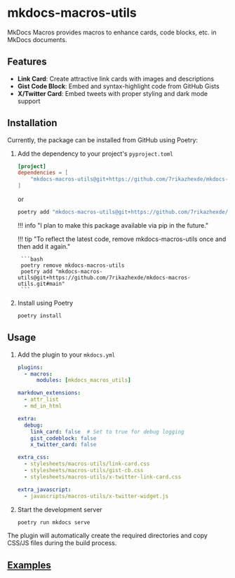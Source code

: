 # mkdocs-macros-utils

MkDocs Macros provides macros to enhance cards, code blocks, etc. in MkDocs documents.

## Features

- **Link Card**: Create attractive link cards with images and descriptions
- **Gist Code Block**: Embed and syntax-highlight code from GitHub Gists
- **X/Twitter Card**: Embed tweets with proper styling and dark mode support

## Installation

Currently, the package can be installed from GitHub using Poetry:

1. Add the dependency to your project's `pyproject.toml`

    ```toml
    [project]
    dependencies = [
        "mkdocs-macros-utils@git+https://github.com/7rikazhexde/mkdocs-macros-utils.git@main"
    ]
    ```

    or

    ```bash
    poetry add "mkdocs-macros-utils@git+https://github.com/7rikazhexde/mkdocs-macros-utils.git@main"
    ```

    !!! info "I plan to make this package available via pip in the future."

    !!! tip "To reflect the latest code, remove mkdocs-macros-utils once and then add it again."

        ```bash
        poetry remove mkdocs-macros-utils
        poetry add "mkdocs-macros-utils@git+https://github.com/7rikazhexde/mkdocs-macros-utils.git#main"
        ```

1. Install using Poetry

    ```bash
    poetry install
    ```

## Usage

1. Add the plugin to your `mkdocs.yml`

    ```yaml
    plugins:
      - macros:
          modules: [mkdocs_macros_utils]

    markdown_extensions:
      - attr_list
      - md_in_html

    extra:
      debug:
        link_card: false  # Set to true for debug logging
        gist_codeblock: false
        x_twitter_card: false

    extra_css:
      - stylesheets/macros-utils/link-card.css
      - stylesheets/macros-utils/gist-cb.css
      - stylesheets/macros-utils/x-twitter-link-card.css

    extra_javascript:
      - javascripts/macros-utils/x-twitter-widget.js
    ```

1. Start the development server

    ```bash
    poetry run mkdocs serve
    ```

The plugin will automatically create the required directories and copy CSS/JS files during the build process.

## [Examples](./examples/index.md)
